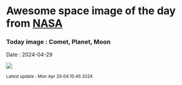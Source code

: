 
# Awesome space image of the day from [NASA](https://api.nasa.gov/)

### Today image : Comet, Planet, Moon
Date : 2024-04-29

![](https://apod.nasa.gov/apod/image/2404/CometTriple_Casado_1080.jpg)

<small>Latest update : Mon Apr 29 04:15:46 2024</small>
        